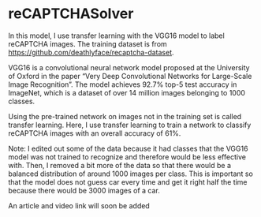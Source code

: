 # reCAPTCHASolver
In this model, I use transfer learning with the VGG16 model to label reCAPTCHA images. The training dataset is from https://github.com/deathlyface/recaptcha-dataset.

VGG16 is a convolutional neural network model proposed at the University of Oxford in the paper “Very Deep Convolutional Networks for Large-Scale Image Recognition”. The model achieves 92.7% top-5 test accuracy in ImageNet, which is a dataset of over 14 million images belonging to 1000 classes.

Using the pre-trained network on images not in the training set is called transfer learning. Here, I use transfer learning to train a network to classify reCAPTCHA images with an overall accuracy of 61%.

Note: I edited out some of the data because it had classes that the VGG16 model was not trained to recognize and therefore would be less effective with. Then, I removed a bit more of the data so that there would be a balanced distribution of around 1000 images per class. This is important so that the model does not guess car every time and get it right half the time because there would be 3000 images of a car.

An article and video link will soon be added
